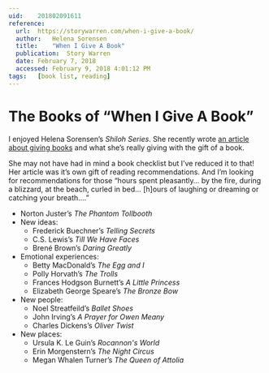 ```yaml
---
uid:	201802091611
reference:
  url:	https://storywarren.com/when-i-give-a-book/
  author:	Helena Sorensen
  title:	"When I Give A Book"
  publication:	Story Warren
  date:	February 7, 2018
  accessed:	February 9, 2018 4:01:12 PM
tags:	[book list, reading]
---
```


# The Books of “When I Give A Book”

I enjoyed Helena Sorensen’s *Shiloh Series*. She recently wrote [an article about giving books](https://storywarren.com/when-i-give-a-book/) and what she’s really giving with the gift of a book.

She may not have had in mind a book checklist but I’ve reduced it to that! Her article was it’s own gift of reading recommendations. And I’m looking for recommendations for those “hours spent pleasantly… by the fire, during a blizzard, at the beach, curled in bed… [h]ours of laughing or dreaming or catching your breath….”

- Norton Juster’s *The Phantom Tollbooth*
- New ideas:
	- Frederick Buechner’s *Telling Secrets*
	- C.S. Lewis’s *Till We Have Faces*
	- Brené Brown’s *Daring Greatly*
- Emotional experiences:
	- Betty MacDonald’s *The Egg and I*
	- Polly Horvath’s *The Trolls*
	- Frances Hodgson Burnett’s *A Little Princess*
	- Elizabeth George Speare’s *The Bronze Bow*
- New people:
	- Noel Streatfeild’s *Ballet Shoes*
	- John Irving’s *A Prayer for Owen Meany*
	- Charles Dickens’s *Oliver Twist*
- New places:
	- Ursula K. Le Guin’s *Rocannon's World*
	- Erin Morgenstern’s *The Night Circus*
	- Megan Whalen Turner’s *The Queen of Attolia*
